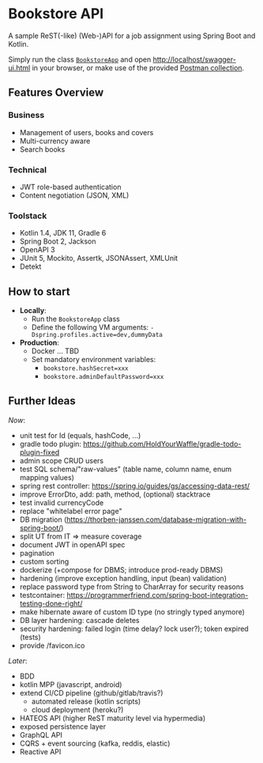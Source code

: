 # Bookstore API

A sample ReST(-like) (Web-)API for a job assignment using Spring Boot and Kotlin.

Simply run the
class [`BookstoreApp`](https://github.com/christophpickl/bookstore-api/blob/master/src/main/kotlin/com/github/cpickl/bookstore/BookstoreApp.kt)
and open [http://localhost/swagger-ui.html](http://localhost/swagger-ui.html) in your browser, or make use of the
provided [Postman collection](https://github.com/christophpickl/bookstore-api/tree/master/src/doc).

## Features Overview

### Business

* Management of users, books and covers
* Multi-currency aware
* Search books

### Technical

* JWT role-based authentication
* Content negotiation (JSON, XML)

### Toolstack

* Kotlin 1.4, JDK 11, Gradle 6
* Spring Boot 2, Jackson
* OpenAPI 3
* JUnit 5, Mockito, Assertk, JSONAssert, XMLUnit
* Detekt

## How to start

* __Locally__:
  * Run the `BookstoreApp` class
  * Define the following VM arguments: `-Dspring.profiles.active=dev,dummyData`
* __Production__:
  * Docker ... TBD
  * Set mandatory environment variables:
    * `bookstore.hashSecret=xxx`
    * `bookstore.adminDefaultPassword=xxx`

## Further Ideas

_Now_:

* unit test for Id (equals, hashCode, ...)
* gradle todo plugin: https://github.com/HoldYourWaffle/gradle-todo-plugin-fixed
* admin scope CRUD users
* test SQL schema/"raw-values" (table name, column name, enum mapping values)
* spring rest controller: https://spring.io/guides/gs/accessing-data-rest/
* improve ErrorDto, add:  path, method, (optional) stacktrace
* test invalid currencyCode
* replace "whitelabel error page"
* DB migration (https://thorben-janssen.com/database-migration-with-spring-boot/)
* split UT from IT => measure coverage
* document JWT in openAPI spec
* pagination
* custom sorting
* dockerize (+compose for DBMS; introduce prod-ready DBMS)
* hardening (improve exception handling, input (bean) validation)
* replace password type from String to CharArray for security reasons
* testcontainer: https://programmerfriend.com/spring-boot-integration-testing-done-right/
* make hibernate aware of custom ID type (no stringly typed anymore)
* DB layer hardening: cascade deletes
* security hardening: failed login (time delay? lock user?); token expired (tests)
* provide /favicon.ico

_Later_:

* BDD
* kotlin MPP (javascript, android)
* extend CI/CD pipeline (github/gitlab/travis?)
  * automated release (kotlin scripts)
  * cloud deployment (heroku?)
* HATEOS API (higher ReST maturity level via hypermedia)
* exposed persistence layer
* GraphQL API
* CQRS + event sourcing (kafka, reddis, elastic)
* Reactive API
